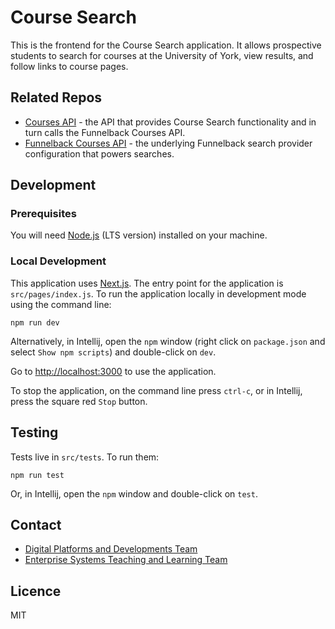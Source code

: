 # Course Search

This is the frontend for the Course Search application. It allows
prospective students to search for courses at the University of York,
view results, and follow links to course pages.

## Related Repos

- [Courses API](https://github.com/university-of-york/uoy-api-courses) - the API that provides Course Search functionality and in turn calls the Funnelback Courses API.
- [Funnelback Courses API](https://github.com/university-of-york/uoy-config-funnelback-courses) - the underlying Funnelback search provider configuration that powers searches.

## Development

### Prerequisites

You will need [Node.js](https://nodejs.org/en/download/) (LTS version) installed on your machine.

### Local Development

This application uses [Next.js](https://nextjs.org/). The entry point 
for the application is `src/pages/index.js`. To run the
application locally in development mode using the command line:

```
npm run dev
```
                                                      
Alternatively, in Intellij, open the `npm` window (right click
on `package.json` and select `Show npm scripts`) and double-click on 
`dev`. 

Go to [http://localhost:3000](http://localhost:3000) 
to use the application.

To stop the application, on the command line press `ctrl-c`, or in
Intellij, press the square red `Stop` button. 

## Testing

Tests live in `src/tests`. To run them:

```
npm run test
```

Or, in Intellij, open the `npm` window and double-click on `test`.

## Contact

- [Digital Platforms and Developments Team](mailto:marketing-support@york.ac.uk)
- [Enterprise Systems Teaching and Learning Team](mailto:esg-teaching-and-learning-group@york.ac.uk)

## Licence

MIT
